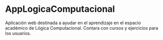 # AppLogicaComputacional
Aplicación web destinada a ayudar en el aprendizaje en el espacio académico de Lógica Computacional. Contara con cursos y ejercicios para los usuarios.
